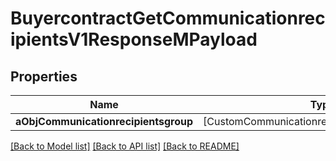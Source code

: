# BuyercontractGetCommunicationrecipientsV1ResponseMPayload

## Properties
Name | Type | Description | Notes
------------ | ------------- | ------------- | -------------
**aObjCommunicationrecipientsgroup** | [CustomCommunicationrecipientsgroupResponse] |  | 

[[Back to Model list]](../README.md#documentation-for-models) [[Back to API list]](../README.md#documentation-for-api-endpoints) [[Back to README]](../README.md)


